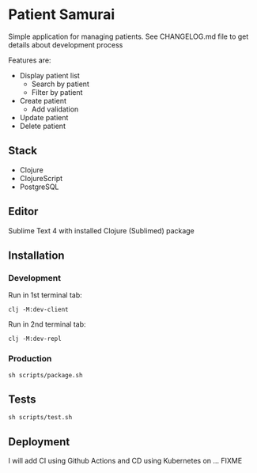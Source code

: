 # Patient Samurai

Simple application for managing patients. See CHANGELOG.md file to get details about development process

Features are:
- Display patient list
    - Search by patient
    - Filter by patient
- Create patient
    - Add validation
- Update patient
- Delete patient

## Stack

- Clojure
- ClojureScript
- PostgreSQL

## Editor

Sublime Text 4 with installed Clojure (Sublimed) package

## Installation

### Development

Run in 1st terminal tab:
```
clj -M:dev-client
```

Run in 2nd terminal tab:
```
clj -M:dev-repl
```

### Production

```
sh scripts/package.sh
```

## Tests

```
sh scripts/test.sh
```

## Deployment

I will add CI using Github Actions and CD using Kubernetes on ... FIXME
